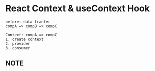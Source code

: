 # React Context & useContext Hook

```
before: data tranfer
compA => compB => compC
```

```
Context: compA => compC
1. create context
2. provider
3. consumer
```
## NOTE
